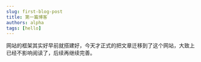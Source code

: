 ```yaml
---
slug: first-blog-post
title: 第一篇博客
authors: alpha
tags: [hello]
---
```

网站的框架其实好早前就搭建好，今天才正式的把文章迁移到了这个网站，大致上已经不影响阅读了，后续再继续完善。
